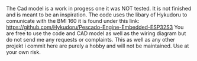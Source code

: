 The Cad model is a work in progess one it was NOT tested. It is not finished and is meant to be an inspiration.
The code uses the libary of Hykudoru to comunicate with the BMI 160 it is found under this link: https://github.com/Hykudoru/Pescado-Engine-Embedded-ESP32S3
You are free to use the code and CAD model as well as the wiring diagram but do not send me any requests or complaints.
This as well as any other projekt i commit here are purely a hobby and will not be maintained.
Use at your own risk.
